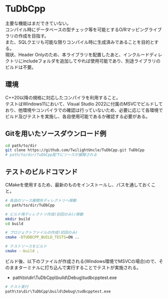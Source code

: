 # TuDbCpp
主要な機能はまだできていない。  
コンパイル時にデータベースの型チェック等を可能とするO/Rマッピングライブラリの作成を目指す。  
また、SQLクエリも可能な限りコンパイル時に生成済みであることを目的とする。  
現状、Header Onlyのため、本ライブラリを配置したあと、インクルードディレクトリにincludeフォルダを追加してやれば使用可能であり、別途ライブラリのビルドは不要。　　

## 環境
C++20以降の規格に対応したコンパイラを利用すること。  
テストはWindows11において、Visual Studio 2022に付属のMSVCでビルドしており、他環境やコンパイラでの確認は行っていないため、必要に応じて各環境でビルド及びテストを実施し、各自使用可能であるか確認する必要がある。

## Gitを用いたソースダウンロード例
```sh
cd path/to/dir
git clone https://github.com/TwilightUncle/TuDbCpp.git TuDbCpp
# path/to/dir/TuDbCpp配下にソースが展開される
```

## テストのビルドコマンド
CMakeを使用するため、最新のものをインストールし、パスを通しておくこと。
```sh
# 各自のソース展開先ディレクトリへ移動
cd path/to/dir/TuDbCpp

# ビルド用ディレクトリ作成(初回のみ)/移動
mkdir build
cd build

# プロジェクトファイルの作成(初回のみ)
cmake -DTUDBCPP_BUILD_TESTS=ON ..

# テストソースをビルド
cmake --build .
```
ビルド後、以下のファイルが作成される(Windows環境でMSVCの場合)ので、そのままターミナルに打ち込んで実行することでテストが実施される。
- path\to\dir\TuDbCpp\build\Debug\tudbcpptest.exe

```sh
# テスト実行
path\to\dir\TuDbCpp\build\Debug\tudbcpptest.exe
```